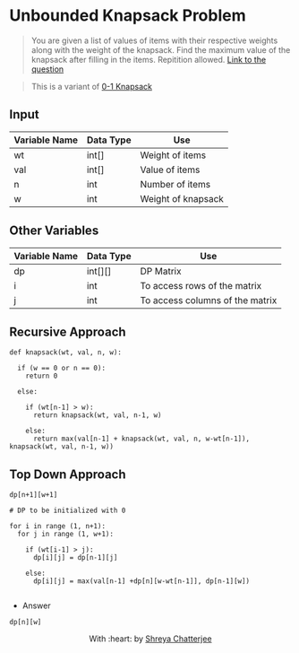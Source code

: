 # Unbounded Knapsack Problem

> You are given a list of values of items with their respective weights along with the weight of the knapsack. Find the maximum value of the knapsack after filling in the items. Repitition allowed.
> [Link to the question](https://www.geeksforgeeks.org/unbounded-knapsack-repetition-items-allowed/)

> This is a variant of [0-1 Knapsack](https://github.com/Shreya549/last-minute-dsa/blob/main/Dynamic%20Programming/0-1-Knapsack.md)

## Input
| Variable Name | Data Type | Use | 
|---- | ----- | ----- |
| wt | int[] | Weight of items |
| val | int[] | Value of items |
| n | int | Number of items |
| w | int | Weight of knapsack |

## Other Variables
| Variable Name | Data Type | Use | 
|---- | ----- | ----- |
| dp | int[][] | DP Matrix |
| i | int | To access rows of the matrix |
| j | int | To access columns of the matrix |

## Recursive Approach
```	
def knapsack(wt, val, n, w):

  if (w == 0 or n == 0):
    return 0
    
  else:
  
    if (wt[n-1] > w):
      return knapsack(wt, val, n-1, w)
      
    else:
      return max(val[n-1] + knapsack(wt, val, n, w-wt[n-1]), knapsack(wt, val, n-1, w))
```

## Top Down Approach

```
dp[n+1][w+1]

# DP to be initialized with 0

for i in range (1, n+1):
  for j in range (1, w+1):
  
    if (wt[i-1] > j):
      dp[i][j] = dp[n-1][j]
      
    else:
      dp[i][j] = max(val[n-1] +dp[n][w-wt[n-1]], dp[n-1][w])
      
```
- Answer

`dp[n][w]`

<p align="center">
	With :heart: by <a href="https://github.com/Shreya549" target="_blank">Shreya Chatterjee</a>
</p>
